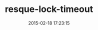 ---
layout: post
title:  "resque-lock-timeout"
repo:   "lantins/resque-lock-timeout"
date:   2015-02-18 17:23:15
gemurl: http://github.com/lantins/resque-lock-timeout
---